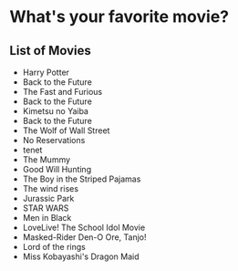 # What's your favorite movie?

## List of Movies  
- Harry Potter    
- Back to the Future
- The Fast and Furious 
- Back to the Future  
- Kimetsu no Yaiba
- Back to the Future
- The Wolf of Wall Street
- No Reservations
- tenet 
- The Mummy
- Good Will Hunting
- The Boy in the Striped Pajamas
- The wind rises
- Jurassic Park
- STAR WARS
- Men in Black
- LoveLive! The School Idol Movie
- Masked-Rider Den-O Ore, Tanjo!
- Lord of the rings
- Miss Kobayashi's Dragon Maid
